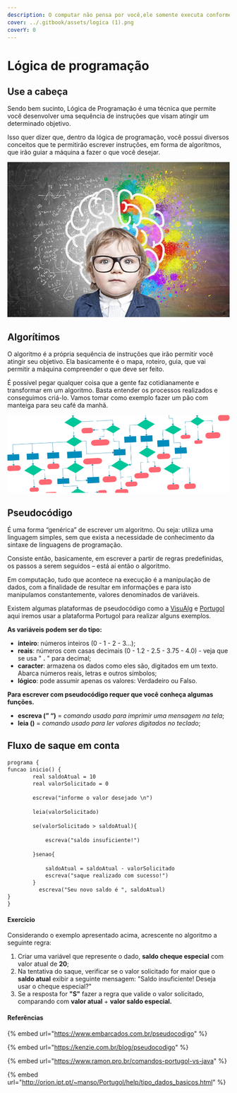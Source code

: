 ```yaml
---
description: O computar não pensa por você,ele somente executa conforme você pensa.
cover: ../.gitbook/assets/logica (1).png
coverY: 0
---
```


# Lógica de programação

## Use a cabeça

Sendo bem sucinto, Lógica de Programação é uma técnica que permite você desenvolver uma sequência de instruções que visam atingir um determinado objetivo.

Isso quer dizer que, dentro da lógica de programação, você possui diversos conceitos que te permitirão escrever instruções, em forma de algoritmos, que irão guiar a máquina a fazer o que você desejar.

![](../.gitbook/assets/lo.jpg)

## Algorítimos

O algoritmo é a própria sequência de instruções que irão permitir você atingir seu objetivo. Ela basicamente é o mapa, roteiro, guia, que vai permitir a máquina compreender o que deve ser feito.

É possível pegar qualquer coisa que a gente faz cotidianamente e transformar em um algoritmo. Basta entender os processos realizados e conseguimos criá-lo. Vamos tomar como exemplo fazer um pão com manteiga para seu café da manhã.

![](../.gitbook/assets/algoritmo.png)

## Pseudocódigo

É uma forma “genérica” de escrever um algoritmo. Ou seja: utiliza uma linguagem simples, sem que exista a necessidade de conhecimento da sintaxe de linguagens de programação.

Consiste então, basicamente, em escrever a partir de regras predefinidas, os passos a serem seguidos – está aí então o algoritmo.

Em computação, tudo que acontece na execução é a manipulação de dados, com a finalidade de resultar em informações e para isto manipulamos constantemente, valores denominados de variáveis.

Existem algumas plataformas de pseudocódigo como a [VisuAlg](https://visualg3.com.br/) e [Portugol](https://portugol-webstudio.cubos.io/ide) aqui iremos usar a plataforma Portugol para realizar alguns exemplos.

**As variáveis podem ser do tipo:**

* **inteiro**: números inteiros (0 - 1 - 2 - 3…);
* **reais**: números com casas decimais (0 - 1.2 - 2.5 - 3.75 - 4.0) - veja que se usa " **.** " para decimal;
* **caracter**: armazena os dados como eles são, digitados em um texto. Abarca números reais, letras e outros símbolos;
* **lógico**: pode assumir apenas os valores: Verdadeiro ou Falso.&#x20;

**Para escrever com pseudocódigo requer que você conheça algumas funções.**

* **escreva (” “)** = _comando usado para imprimir uma mensagem na tela_;
* **leia ()** = _comando usado para ler valores digitados no teclado_;

## Fluxo de saque em conta

```
programa {
funcao inicio() {
        real saldoAtual = 10
        real valorSolicitado = 0
        
        escreva("informe o valor desejado \n")
        
        leia(valorSolicitado)
        
        se(valorSolicitado > saldoAtual){
            
            escreva("saldo insuficiente!")
        
        }senao{
        
            saldoAtual = saldoAtual - valorSolicitado
            escreva("saque realizado com sucesso!")        
        }
          escreva("Seu novo saldo é ", saldoAtual)
}
}

```

#### Exercício

Considerando o exemplo apresentado acima, acrescente no algoritmo a seguinte regra:

1. Criar uma variável que represente o dado, **saldo cheque especial** com valor atual de **20**;
2. Na tentativa do saque, verificar se o valor solicitado for maior que o **saldo atual** exibir a seguinte mensagem: "Saldo insuficiente! Deseja usar o cheque especial?"
3. Se a resposta for **"S"** fazer a regra que valide o valor solicitado, comparando com **valor atual** + **valor saldo especial.**

#### Referências

{% embed url="https://www.embarcados.com.br/pseudocodigo" %}

{% embed url="https://kenzie.com.br/blog/pseudocodigo" %}

{% embed url="https://www.ramon.pro.br/comandos-portugol-vs-java" %}

{% embed url="http://orion.ipt.pt/~manso/Portugol/help/tipo_dados_basicos.html" %}

